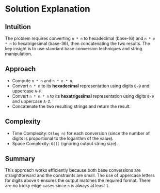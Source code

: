 # Solution Explanation

## Intuition
The problem requires converting `n * n` to hexadecimal (base-16) and `n * n * n` to hexatrigesimal (base-36), then concatenating the two results. The key insight is to use standard base conversion techniques and string manipulation.

## Approach
- Compute `n * n` and `n * n * n`.
- Convert `n * n` to its **hexadecimal** representation using digits `0-9` and uppercase `A-F`.
- Convert `n * n * n` to its **hexatrigesimal** representation using digits `0-9` and uppercase `A-Z`.
- Concatenate the two resulting strings and return the result.

## Complexity
- Time Complexity: `O(log n)` for each conversion (since the number of digits is proportional to the logarithm of the value).
- Space Complexity: `O(1)` (ignoring output string size).

## Summary
This approach works efficiently because both base conversions are straightforward and the constraints are small. The use of uppercase letters for digits above `9` ensures the output matches the required format. There are no tricky edge cases since `n` is always at least `1`.

